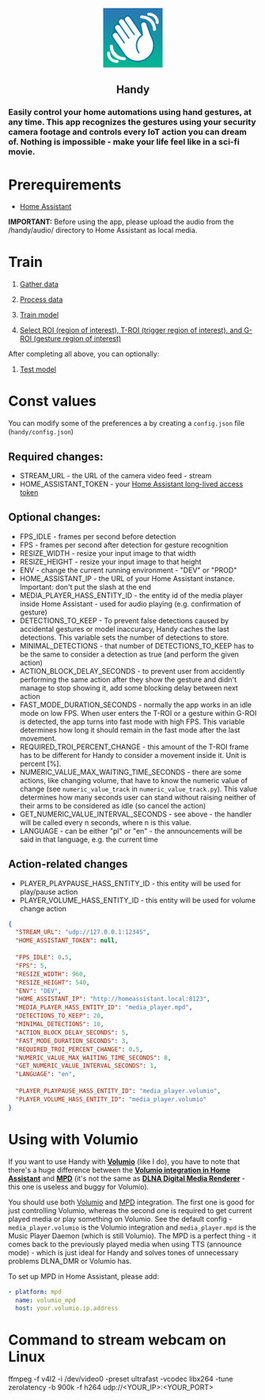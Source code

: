 <div align="center">
    <img src="./assets/Handy512.png" width="120px" height="120px" alt="Handy">
    <h2 align="center">Handy</h2>
</div>

### Easily control your home automations using hand gestures, at any time. This app recognizes the gestures using your security camera footage and controls every IoT action you can dream of. Nothing is impossible - make your life feel like in a sci-fi movie.

# Prerequirements

- [Home Assistant](https://www.home-assistant.io/)

**IMPORTANT:** Before using the app, please upload the audio from the /handy/audio/ directory to Home Assistant as local media.

# Train

1. [Gather data](./handy/train/0_Gather_Data.ipynb)

1. [Process data](./handy/train/1_Process_Data.ipynb)

1. [Train model](./handy/train/2_Train_Model.ipynb)

1. [Select ROI (region of interest), T-ROI (trigger region of interest), and G-ROI (gesture region of interest)](./handy/utils/Select_ROI.ipynb)

After completing all above, you can optionally:

1. [Test model](./handy/train/3_Test_Model.ipynb)

# Const values

You can modify some of the preferences a by creating a `config.json` file (`handy/config.json`)

## Required changes:

- STREAM_URL - the URL of the camera video feed - stream
- HOME_ASSISTANT_TOKEN - your [Home Assistant long-lived access token](https://developers.home-assistant.io/docs/auth_api/#long-lived-access-token)

## Optional changes:

- FPS_IDLE - frames per second before detection
- FPS - frames per second after detection for gesture recognition
- RESIZE_WIDTH - resize your input image to that width
- RESIZE_HEIGHT - resize your input image to that height
- ENV - change the current running environment - "DEV" or "PROD"
- HOME_ASSISTANT_IP - the URL of your Home Assistant instance. Important: don't put the slash at the end
- MEDIA_PLAYER_HASS_ENTITY_ID - the entity id of the media player inside Home Assistant - used for audio playing (e.g. confirmation of gesture)
- DETECTIONS_TO_KEEP - To prevent false detections caused by accidental gestures or model inaccuracy, Handy caches the last detections. This variable sets the number of detections to store.
- MINIMAL_DETECTIONS - that number of DETECTIONS_TO_KEEP has to be the same to consider a detection as true (and perform the given action)
- ACTION_BLOCK_DELAY_SECONDS - to prevent user from accidently performing the same action after they show the gesture and didn't manage to stop showing it, add some blocking delay between next action
- FAST_MODE_DURATION_SECONDS - normally the app works in an idle mode on low FPS. When user enters the T-ROI or a gesture within G-ROI is detected, the app turns into fast mode with high FPS. This variable determines how long it should remain in the fast mode after the last movement.
- REQUIRED_TROI_PERCENT_CHANGE - this amount of the T-ROI frame has to be different for Handy to consider a movement inside it. Unit is percent [%].
- NUMERIC_VALUE_MAX_WAITING_TIME_SECONDS - there are some actions, like changing volume, that have to know the numeric value of change (see `numeric_value_track` in `numeric_value_track.py`). This value determines how many seconds user can stand without raising neither of their arms to be considered as idle (so cancel the action)
- GET_NUMERIC_VALUE_INTERVAL_SECONDS - see above - the handler will be called every n seconds, where n is this value.
- LANGUAGE - can be either "pl" or "en" - the announcements will be said in that language, e.g. the current time

## Action-related changes

- PLAYER_PLAYPAUSE_HASS_ENTITY_ID - this entity will be used for play/pause action
- PLAYER_VOLUME_HASS_ENTITY_ID - this entity will be used for volume change action

```json
{
  "STREAM_URL": "udp://127.0.0.1:12345",
  "HOME_ASSISTANT_TOKEN": null,

  "FPS_IDLE": 0.5,
  "FPS": 5,
  "RESIZE_WIDTH": 960,
  "RESIZE_HEIGHT": 540,
  "ENV": "DEV",
  "HOME_ASSISTANT_IP": "http://homeassistant.local:8123",
  "MEDIA_PLAYER_HASS_ENTITY_ID": "media_player.mpd",
  "DETECTIONS_TO_KEEP": 20,
  "MINIMAL_DETECTIONS": 10,
  "ACTION_BLOCK_DELAY_SECONDS": 5,
  "FAST_MODE_DURATION_SECONDS": 3,
  "REQUIRED_TROI_PERCENT_CHANGE": 0.5,
  "NUMERIC_VALUE_MAX_WAITING_TIME_SECONDS": 8,
  "GET_NUMERIC_VALUE_INTERVAL_SECONDS": 1,
  "LANGUAGE": "en",

  "PLAYER_PLAYPAUSE_HASS_ENTITY_ID": "media_player.volumio",
  "PLAYER_VOLUME_HASS_ENTITY_ID": "media_player.volumio"
}
```

# Using with Volumio

If you want to use Handy with [**Volumio**](https://volumio.com/en/get-started/) (like I do), you have to note that there's a huge difference between the [**Volumio integration in Home Assistant**](https://www.home-assistant.io/integrations/volumio/) and [**MPD**](https://www.home-assistant.io/integrations/mpd/) (it's not the same as [**DLNA Digital Media Renderer**](https://www.home-assistant.io/integrations/dlna_dmr/) - this one is useless and buggy for Volumio).

You should use both [Volumio](https://www.home-assistant.io/integrations/volumio/) and [MPD](https://www.home-assistant.io/integrations/mpd/) integration. The first one is good for just controlling Volumio, whereas the second one is required to get current played media or play something on Volumio. See the default config - `media_player.volumio` is the Volumio integration and `media_player.mpd` is the Music Player Daemon (which is still Volumio). The MPD is a perfect thing - it comes back to the previously played media when using TTS (announce mode) - which is just ideal for Handy and solves tones of unnecessary problems DLNA_DMR or Volumio has.

To set up MPD in Home Assistant, please add:

```yaml
- platform: mpd
  name: volumio_mpd
  host: your.volumio.ip.address
```

# Command to stream webcam on Linux

ffmpeg -f v4l2 -i /dev/video0 -preset ultrafast -vcodec libx264 -tune zerolatency -b 900k -f h264 udp://<YOUR_IP>:<YOUR_PORT>
